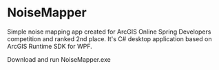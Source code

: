 # NoiseMapper
Simple noise mapping app created for ArcGIS Online Spring Developers competition and ranked 2nd place. It's C# desktop application based on ArcGIS Runtime SDK for WPF.

Download and run NoiseMapper.exe
